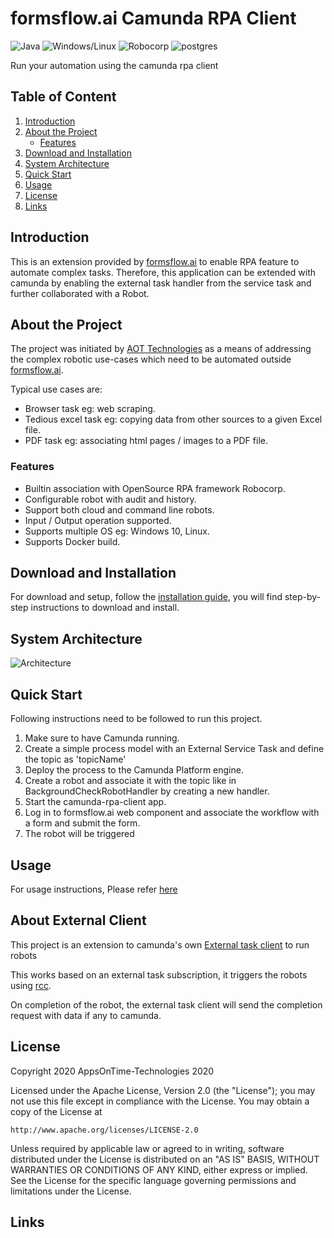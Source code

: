 
# formsflow.ai Camunda RPA Client

![Java](https://img.shields.io/badge/Java-JDK_1.8-blue)  ![Windows/Linux](https://img.shields.io/badge/Windows/Linux-OS-blue)  ![Robocorp](https://img.shields.io/badge/Robocorp-rcc-blue)   ![postgres](https://img.shields.io/badge/postgres-latest-blue)  

Run your automation using the camunda rpa client



## Table of Content
1. [Introduction](#introduction)
2. [About the Project](#about-the-project)
   * [Features](#features)
3. [Download and Installation](#download-and-installation)
4. [System Architecture](#system-architecture)
5. [Quick Start](#quick-start)
6. [Usage](#usage)
7. [License](#license)
8. [Links](#links)

## Introduction

This is an extension provided by [formsflow.ai](https://formsflow.ai/) to enable RPA feature  to automate complex tasks.
Therefore, this application can be extended with camunda by enabling the external task handler from the service task and 
further collaborated with a Robot.

## About the Project

The project was initiated by [AOT Technologies](https://www.aot-technologies.com/)  as a means of addressing the complex
robotic use-cases which need to be automated outside [formsflow.ai](https://formsflow.ai/).

Typical use cases are:

* Browser task eg: web scraping.
* Tedious excel task eg: copying data from other sources to a given Excel file.
* PDF task eg: associating html pages / images to a PDF file.

### Features

* Builtin association with OpenSource RPA framework Robocorp.
* Configurable robot with audit and history.
* Support both cloud and command line robots.
* Input / Output operation supported.
* Supports multiple OS eg: Windows 10, Linux.
* Supports Docker build.

## Download and Installation

For download and setup, follow the [installation guide](./external-client-extention/INSTALLATION.md), you will find step-by-step instructions to download and install.

## System Architecture

![Architecture](https://user-images.githubusercontent.com/85665463/178723745-c5a782bd-4aec-4cf8-a378-1c648ea80df5.png)

## Quick Start

Following instructions need to be followed to run this project.

1. Make sure to have Camunda running.
2. Create a simple process model with an External Service Task and define the topic as 'topicName'
3. Deploy the process to the Camunda Platform engine.
4. Create a robot and associate it with the topic like in BackgroundCheckRobotHandler by creating a new handler.
5. Start the camunda-rpa-client app.
6. Log in to formsflow.ai web component and associate the workflow with a form and submit the form.
7. The robot will be triggered

## Usage

For usage instructions, Please refer [here](./external-client-extention/USAGE.md)
 
## About External Client

This project is an extension to camunda's own [External task client](https://github.com/camunda/camunda-bpm-platform/tree/master/clients/java) to run robots

This works based on an external task subscription, it triggers the robots using [rcc](https://robocorp.com/docs/rcc/installation).

On completion of the robot, the external task client will send the completion request with data if any to camunda.


## License

Copyright 2020 AppsOnTime-Technologies 2020

Licensed under the Apache License, Version 2.0 (the "License");
you may not use this file except in compliance with the License.
You may obtain a copy of the License at

    http://www.apache.org/licenses/LICENSE-2.0

Unless required by applicable law or agreed to in writing, software
distributed under the License is distributed on an "AS IS" BASIS,
WITHOUT WARRANTIES OR CONDITIONS OF ANY KIND, either express or implied.
See the License for the specific language governing permissions and
limitations under the License.


## Links
